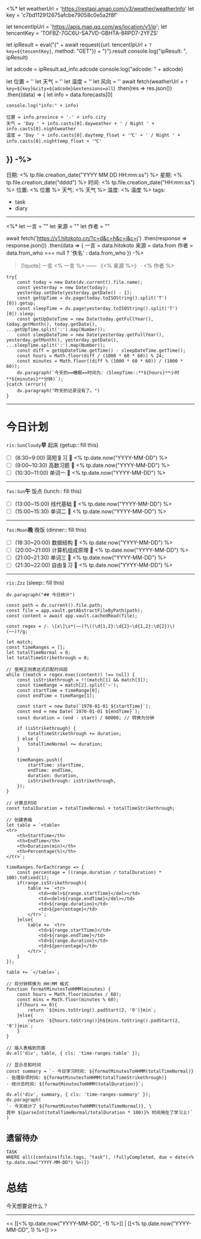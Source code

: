 <%* 
let weatherUrl = 'https://restapi.amap.com/v3/weather/weatherInfo'
let key = 'c7bd112912675afcbe79058c0e5a2f8f'

let tencentIpUrl = 'https://apis.map.qq.com/ws/location/v1/ip';
let tencentKey = 'TOFBZ-7GC6U-SA7VD-GBHTA-BRPD7-2YFZS'

let ipResult = eval("(" + await request({url: tencentIpUrl + `?key=${tencentKey}`, method: "GET"}) + ")").result
console.log("ipResult: ", ipResult)

let adcode = ipResult.ad_info.adcode
console.log("adcode: " + adcode)

let 位置 = ''
let 天气 = ''
let 温度 = ''
let 风向 = ''
await fetch(weatherUrl + `?key=${key}&city=${adcode}&extensions=all`)
.then(res => res.json())
.then((data) => {
	let info = data.forecasts[0]
	
	console.log("info:" + info)
	
	位置 = info.province + '-' + info.city
	天气 = 'Day ' + info.casts[0].dayweather + ' / Night ' + info.casts[0].nightweather
	温度 = 'Day ' + info.casts[0].daytemp_float + '℃' + ' / Night ' + info.casts[0].nighttemp_float + '℃'
})
-%>
---
日期: <% tp.file.creation_date("YYYY MM DD HH:mm:ss") %>
星期: <% tp.file.creation_date("dddd") %>
时间: <% tp.file.creation_date("HH:mm:ss") %>
位置: <% 位置 %>
天气: <% 天气 %>
温度: <% 温度 %>
tags:
- task
- diary
---
<%*
let 一言 = ""
let 来源 = ""
let 作者 = ""

await fetch('https://v1.hitokoto.cn/?c=d&c=h&c=i&c=j')
.then(response => response.json())
.then(data => { 
	一言 = data.hitokoto
	来源 = data.from
	作者 = data.from_who === null ? '佚名' : data.from_who
})
-%>
>[!quote] 一言
 <% 一言 %>  —— 《<% 来源 %>》 · <% 作者 %>

```dataviewjs
try{
	const today = new Date(dv.current().file.name);
	const yesterday = new Date(today);
	yesterday.setDate(yesterday.getDate() - 1);
	const getUpTime = dv.page(today.toISOString().split('T')[0]).getup;
	const sleepTime = dv.page(yesterday.toISOString().split('T')[0]).sleep;
	const getUpDateTime = new Date(today.getFullYear(), today.getMonth(), today.getDate(), ...getUpTime.split(':').map(Number));
	const sleepDateTime = new Date(yesterday.getFullYear(), yesterday.getMonth(), yesterday.getDate(), ...sleepTime.split(':').map(Number));
	const diff = getUpDateTime.getTime() - sleepDateTime.getTime();
	const hours = Math.floor(diff / (1000 * 60 * 60)) % 24;
	const minutes = Math.floor((diff % (1000 * 60 * 60)) / (1000 * 60));
	dv.paragraph(`今天的==睡眠==时间为: (SleepTime::**${hours}**小时**${minutes}**分钟)`);
}catch (error){
	dv.paragraph("昨天的记录没有了。")
}
```
---
# 今日计划

`ris:SunCloudy`**早** 起床 (getup:: fill this)
- [ ] (8:30~9:00)   简短复习 📅 <% tp.date.now("YYYY-MM-DD") %> 
- [ ] (9:00~10:30)  高数习题 📅 <% tp.date.now("YYYY-MM-DD") %> 
- [ ] (10:30~11:00) 单词一 📅 <% tp.date.now("YYYY-MM-DD") %> 
---
`fas:Sun`**午** 饭点 (lunch:: fill this)
- [ ] (13:00~15:00) 线代基础 📅 <% tp.date.now("YYYY-MM-DD") %> 
- [ ] (15:00~15:30) 单词二 📅 <% tp.date.now("YYYY-MM-DD") %> 
---
`fas:Moon`**晚** 晚饭 (dinner:: fill this)
- [ ] (18:30~20:00) 数据结构 📅 <% tp.date.now("YYYY-MM-DD") %> 
- [ ] (20:00~21:00) 计算机组成原理 📅 <% tp.date.now("YYYY-MM-DD") %> 
- [ ] (21:00~21:30) 单词三 📅 <% tp.date.now("YYYY-MM-DD") %> 
- [ ] (21:30~22:00) 自由复习 📅 <% tp.date.now("YYYY-MM-DD") %> 
---
`ris:Zzz` (sleep:: fill this)

```dataviewjs
dv.paragraph("## 今日统计")

const path = dv.current().file.path;
const file = app.vault.getAbstractFileByPath(path);
const content = await app.vault.cachedRead(file);

const regex = /- \[x\]\s*(~~)?\((\d{1,2}:\d{2}~\d{1,2}:\d{2})\)(~~)?/g;

let match;
const timeRanges = [];
let totalTimeNormal = 0;
let totalTimeStrikethrough = 0;

// 使用正则表达式匹配时间段
while ((match = regex.exec(content)) !== null) {
    const isStrikethrough = !!(match[1] && match[3]);
    const timeRange = match[2].split('~');
    const startTime = timeRange[0];
    const endTime = timeRange[1];
    
    const start = new Date(`1970-01-01 ${startTime}`);
    const end = new Date(`1970-01-01 ${endTime}`);
    const duration = (end - start) / 60000; // 转换为分钟

    if (isStrikethrough) {
        totalTimeStrikethrough += duration;
    } else {
        totalTimeNormal += duration;
    }

    timeRanges.push({
        startTime: startTime,
        endTime: endTime,
        duration: duration,
        isStrikethrough: isStrikethrough,
    });
}

// 计算总时间
const totalDuration = totalTimeNormal + totalTimeStrikethrough;

// 创建表格
let table = `<table>
<tr>
    <th>StartTime</th>
    <th>EndTime</th>
    <th>Duration(min)</th>
    <th>Percentage(%)</th>
</tr>`;

timeRanges.forEach(range => {
    const percentage = ((range.duration / totalDuration) * 100).toFixed(1);
	if(range.isStrikethrough){
	    table += `<tr>
	        <td><del>${range.startTime}</del></td>
	        <td><del>${range.endTime}</del></td>
	        <td>${range.duration}</td>
	        <td>${percentage}</td>
	    </tr>`;
	}else{
	    table += `<tr>
	        <td>${range.startTime}</td>
	        <td>${range.endTime}</td>
	        <td>${range.duration}</td>
	        <td>${percentage}</td>
	    </tr>`;
	}
});

table += `</table>`;

// 将分钟转换为 HH:MM 格式
function formatMinutesToHHMM(minutes) {
    const hours = Math.floor(minutes / 60);
    const mins = Math.floor(minutes % 60);
	if(hours == 0){
	    return `${mins.toString().padStart(2, '0')}min`;
	}else{
	    return `${hours.toString()}h${mins.toString().padStart(2, '0')}min`;
	}
}

// 插入表格到页面
dv.el('div', table, { cls: 'time-ranges-table' });

// 显示总和时间
const summary = `- 今日学习时间: ${formatMinutesToHHMM(totalTimeNormal)}
- 处理杂项时间: ${formatMinutesToHHMM(totalTimeStrikethrough)}
- 统计总时间: ${formatMinutesToHHMM(totalDuration)}`;

dv.el('div', summary, { cls: 'time-ranges-summary' });
dv.paragraph(
`- 今天统计了 ${formatMinutesToHHMM(totalTimeNormal)}, \
其中 ${parseInt(totalTimeNormal/totalDuration * 100)}% 时间用在了学习上!` 
)
```

## 遗留待办

```dataview
TASK
WHERE all([contains(file.tags, "task"), !fullyCompleted, due < date(<% tp.date.now("YYYY-MM-DD") %>)])
```

# 总结

今天想要说什么？


---
<< [[<% tp.date.now("YYYY-MM-DD", -1) %>]] | [[<% tp.date.now("YYYY-MM-DD", 1) %>]] >>